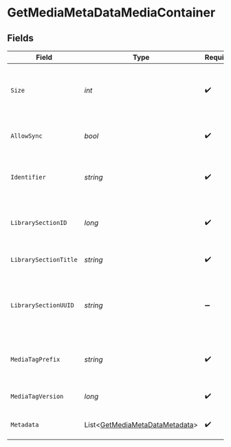 # GetMediaMetaDataMediaContainer


## Fields

| Field                                                                               | Type                                                                                | Required                                                                            | Description                                                                         | Example                                                                             |
| ----------------------------------------------------------------------------------- | ----------------------------------------------------------------------------------- | ----------------------------------------------------------------------------------- | ----------------------------------------------------------------------------------- | ----------------------------------------------------------------------------------- |
| `Size`                                                                              | *int*                                                                               | :heavy_check_mark:                                                                  | Number of media items returned in this response.                                    | 50                                                                                  |
| `AllowSync`                                                                         | *bool*                                                                              | :heavy_check_mark:                                                                  | Indicates whether syncing is allowed.                                               | false                                                                               |
| `Identifier`                                                                        | *string*                                                                            | :heavy_check_mark:                                                                  | An plugin identifier for the media container.                                       | com.plexapp.plugins.library                                                         |
| `LibrarySectionID`                                                                  | *long*                                                                              | :heavy_check_mark:                                                                  | The unique identifier for the library section.                                      | 2                                                                                   |
| `LibrarySectionTitle`                                                               | *string*                                                                            | :heavy_check_mark:                                                                  | The title of the library section.                                                   | TV Series                                                                           |
| `LibrarySectionUUID`                                                                | *string*                                                                            | :heavy_minus_sign:                                                                  | The universally unique identifier for the library section.                          | e69655a2-ef48-4aba-bb19-0cc34d1e7d36                                                |
| `MediaTagPrefix`                                                                    | *string*                                                                            | :heavy_check_mark:                                                                  | The prefix used for media tag resource paths.                                       | /system/bundle/media/flags/                                                         |
| `MediaTagVersion`                                                                   | *long*                                                                              | :heavy_check_mark:                                                                  | The version number for media tags.                                                  | 1734362201                                                                          |
| `Metadata`                                                                          | List<[GetMediaMetaDataMetadata](../../Models/Requests/GetMediaMetaDataMetadata.md)> | :heavy_check_mark:                                                                  | An array of metadata items.                                                         |                                                                                     |